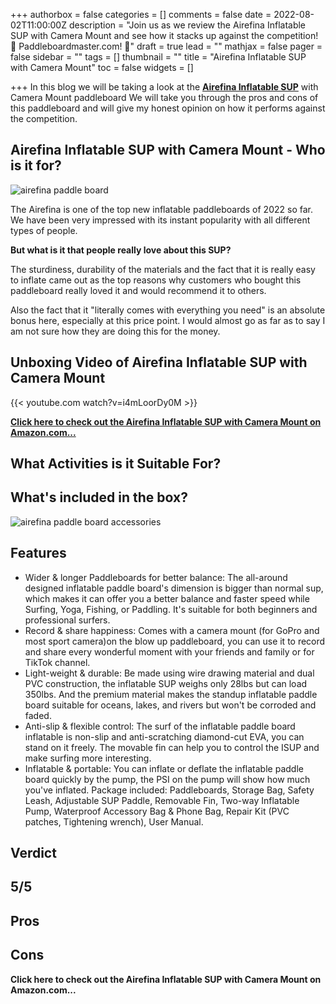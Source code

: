 +++
authorbox = false
categories = []
comments = false
date = 2022-08-02T11:00:00Z
description = "Join us as we review the Airefina Inflatable SUP with Camera Mount  and see how it stacks up against the competition! 🛶 Paddleboardmaster.com! 🛶"
draft = true
lead = ""
mathjax = false
pager = false
sidebar = ""
tags = []
thumbnail = ""
title = "Airefina Inflatable SUP with Camera Mount"
toc = false
widgets = []

+++
In this blog we will be taking a look at the [**Airefina Inflatable SUP**](#) with Camera Mount  paddleboard We will take you through the pros and cons of this paddleboard and will give my honest opinion on how it performs against the competition.

## Airefina Inflatable SUP with Camera Mount  - Who is it for?

![airefina paddle board](https://m.media-amazon.com/images/S/aplus-media-library-service-media/0e5b350b-9ac2-46a3-b457-d1d595dd162b.__CR0,0,970,600_PT0_SX970_V1___.png "airefina paddle board")

The Airefina is one of the top new inflatable paddleboards of 2022 so far.  We have been very impressed with its instant popularity with all different types of people.  

**But what is it that people really love about this SUP?**

The sturdiness, durability of the materials and the fact that it is really easy to inflate came out as the top reasons why customers who bought this paddleboard really loved it and would recommend it to others.  

Also the fact that it "literally comes with everything you need" is an absolute bonus here, especially at this price point.  I would almost go as far as to say I am not sure how they are doing this for the money.

## Unboxing Video of Airefina Inflatable SUP with Camera Mount

{{< youtube.com watch?v=i4mLoorDy0M >}}

[**Click here to check out the Airefina Inflatable SUP with Camera Mount  on Amazon.com...**](#)

## What Activities is it Suitable For?

## What's included in the box?

![airefina paddle board accessories](https://m.media-amazon.com/images/S/aplus-media-library-service-media/2e7bf996-d3ac-4678-8392-7c28b15f1376.__CR0,0,970,600_PT0_SX970_V1___.png "airefina paddle board accessories")

## Features

* Wider & longer Paddleboards for better balance: The all-around designed inflatable paddle board's dimension is bigger than normal sup, which makes it can offer you a better balance and faster speed while Surfing, Yoga, Fishing, or Paddling. It's suitable for both beginners and professional surfers.
* Record & share happiness: Comes with a camera mount (for GoPro and most sport camera)on the blow up paddleboard, you can use it to record and share every wonderful moment with your friends and family or for TikTok channel.
* Light-weight & durable: Be made using wire drawing material and dual PVC construction, the inflatable SUP weighs only 28lbs but can load 350lbs. And the premium material makes the standup inflatable paddle board suitable for oceans, lakes, and rivers but won't be corroded and faded.
* Anti-slip & flexible control: The surf of the inflatable paddle board inflatable is non-slip and anti-scratching diamond-cut EVA, you can stand on it freely. The movable fin can help you to control the ISUP and make surfing more interesting.
* Inflatable & portable: You can inflate or deflate the inflatable paddle board quickly by the pump, the PSI on the pump will show how much you've inflated. Package included: Paddleboards, Storage Bag, Safety Leash, Adjustable SUP Paddle, Removable Fin, Two-way Inflatable Pump, Waterproof Accessory Bag & Phone Bag, Repair Kit (PVC patches, Tightening wrench), User Manual.

## Verdict

## 5/5

## Pros

## Cons

**Click here to check out the Airefina Inflatable SUP with Camera Mount  on Amazon.com...**